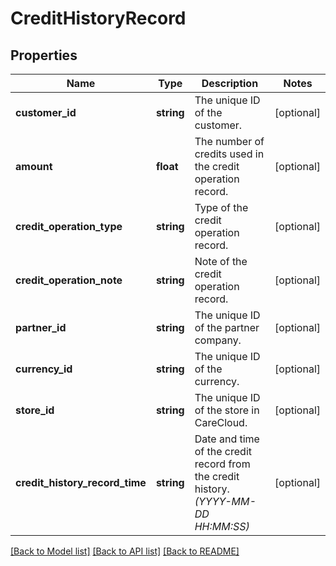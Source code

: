 # CreditHistoryRecord

## Properties
Name | Type | Description | Notes
------------ | ------------- | ------------- | -------------
**customer_id** | **string** | The unique ID of the customer. | [optional] 
**amount** | **float** | The number of credits used in the credit operation record. | [optional] 
**credit_operation_type** | **string** | Type of the credit operation record. | [optional] 
**credit_operation_note** | **string** | Note of the credit operation record. | [optional] 
**partner_id** | **string** | The unique ID of the partner company. | [optional] 
**currency_id** | **string** | The unique ID of the currency. | [optional] 
**store_id** | **string** | The unique ID of the store in CareCloud. | [optional] 
**credit_history_record_time** | **string** | Date and time of the credit record from the credit history. *(YYYY-MM-DD HH:MM:SS)* | [optional] 

[[Back to Model list]](../../README.md#documentation-for-models) [[Back to API list]](../../README.md#documentation-for-api-endpoints) [[Back to README]](../../README.md)

